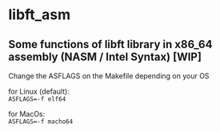 # libft_asm
## Some functions of libft library in x86_64 assembly (NASM / Intel Syntax) [WIP]

Change the ASFLAGS on the Makefile depending on your OS  

for Linux (default):  
```ASFLAGS=-f elf64```  

for MacOs:  
```ASFLAGS=-f macho64```
